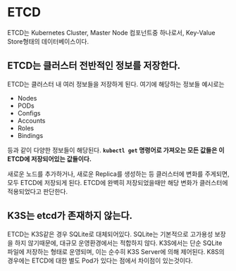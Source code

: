 # ETCD

ETCD는 Kubernetes Cluster, Master Node 컴포넌트중 하나로서, Key-Value Store형태의 데이터베이스이다.

## ETCD는 클러스터 전반적인 정보를 저장한다.

ETCD는 클러스터 내 여러 정보들을 저장하게 된다. 여기에 해당하는 정보들 예시로는

- Nodes
- PODs
- Configs
- Accounts
- Roles
- Bindings

등과 같이 다양한 정보들이 해당된다. **`kubectl get` 명령어로 가져오는 모든 값들은 이 ETCD에 저장되어있는 값들이다.**

새로운 노드를 추가하거나, 새로운 Replica를 생성하는 등 클러스터에 변화를 주게되면, 모두 ETCD에 저장되게 된다. ETCD에 완벽히 저장되었을때만 해당 변화가 클러스터에 적용되었다고 판단한다.

## K3S는 etcd가 존재하지 않는다.

ETCD는 K3S같은 경우 SQLite로 대체되어있다. SQLite는 기본적으로 고가용성 보장을 하지 않기때문에, 대규모 운영환경에서는 적합하지 않다. K3S에서는 단순 SQLite 파일에 저장하는 형태로 운영되며, 이는 순수히 K3S Server에 의해 제어된다. K8S의 경우에는 ETCD에 대한 별도 Pod가 있다는 점에서 차이점이 있는것이다.
